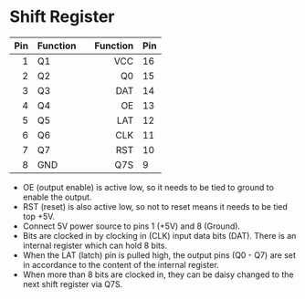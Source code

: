 # Shift Register

|Pin|Function||Function|Pin|
|-:|-|-|-:|:-|
|1|Q1||VCC|16|
|2|Q2||Q0|15|
|3|Q3||DAT|14|
|4|Q4||OE|13|
|5|Q5||LAT|12|
|6|Q6||CLK|11|
|7|Q7||RST|10|
|8|GND||Q7S|9|


- OE (output enable) is active low, so it needs to be tied to ground to enable the output.
- RST (reset) is also active low, so not to reset means it needs to be tied top +5V.
- Connect 5V power source to pins 1 (+5V) and 8 (Ground).
- Bits are clocked in by clocking in (CLK) input data bits (DAT).  There is an internal register which can hold 8 bits.
- When the LAT (latch) pin is pulled high, the output pins (Q0 - Q7) are set in accordance to the content of the internal register.
- When more than 8 bits are clocked in, they can be daisy changed to the next shift register via Q7S.
